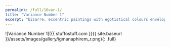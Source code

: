 ```yaml
---
permalink: /full/16var-1/
title: "Variance Number 1"
excerpt: "bizarre, eccentric paintings with egotistical colours enveloping the sad, depressed characters within."
---
```


![Variance Number 1]({{ stuffostuff.com }}{{ site.baseurl }}/assets/images/gallery/igmanaphirem_r.png){: .full}